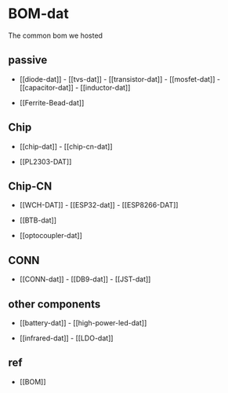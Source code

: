 

# BOM-dat

The common bom we hosted 

## passive

- [[diode-dat]] - [[tvs-dat]] - [[transistor-dat]] - [[mosfet-dat]] - [[capacitor-dat]] - [[inductor-dat]]

- [[Ferrite-Bead-dat]]

## Chip 

- [[chip-dat]] - [[chip-cn-dat]]

- [[PL2303-DAT]]


## Chip-CN
- [[WCH-DAT]] - [[ESP32-dat]] - [[ESP8266-DAT]]

- [[BTB-dat]]

- [[optocoupler-dat]]



## CONN

- [[CONN-dat]] - [[DB9-dat]] - [[JST-dat]]


## other components

- [[battery-dat]] - [[high-power-led-dat]]

- [[infrared-dat]] - [[LDO-dat]]



## ref 

- [[BOM]]